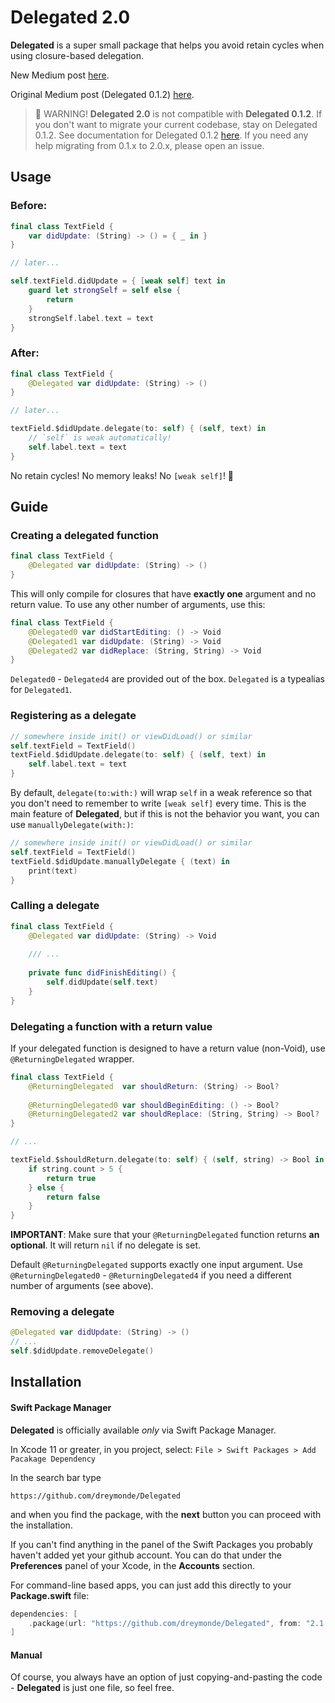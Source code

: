 # Delegated 2.0

**Delegated** is a super small package that helps you avoid retain cycles when using closure-based delegation.

New Medium post [here](https://medium.com/anysuggestion/no-more-weak-self-or-the-weird-new-future-of-delegation-f2a2745cd73).

Original Medium post (Delegated 0.1.2) [here](https://medium.com/anysuggestion/preventing-memory-leaks-with-swift-compile-time-safety-49b845df4dc6).

> 🚨 WARNING!  **Delegated 2.0** is not compatible with **Delegated 0.1.2**. If you don't want to migrate your current codebase, stay on Delegated 0.1.2. See documentation for Delegated 0.1.2 [here](https://github.com/dreymonde/Delegated/tree/0.1.2). If you need any help migrating from 0.1.x to 2.0.x, please open an issue.

## Usage

### Before:

```swift
final class TextField {
    var didUpdate: (String) -> () = { _ in }
}

// later...

self.textField.didUpdate = { [weak self] text in
    guard let strongSelf = self else {
        return
    }
    strongSelf.label.text = text
}
```

### After:

```swift
final class TextField {
    @Delegated var didUpdate: (String) -> ()
}

// later...

textField.$didUpdate.delegate(to: self) { (self, text) in
    // `self` is weak automatically!
    self.label.text = text
}
```


No retain cycles! No memory leaks! No `[weak self]`! 🎉

## Guide

### Creating a delegated function

```swift
final class TextField {
    @Delegated var didUpdate: (String) -> ()
}
```

This will only compile for closures that have **exactly one** argument and no return value. To use any other number of arguments, use this:

```swift
final class TextField {
    @Delegated0 var didStartEditing: () -> Void
    @Delegated1 var didUpdate: (String) -> Void
    @Delegated2 var didReplace: (String, String) -> Void
}
```

`Delegated0` - `Delegated4` are provided out of the box. `Delegated` is a typealias for `Delegated1`.

### Registering as a delegate

```swift
// somewhere inside init() or viewDidLoad() or similar
self.textField = TextField()
textField.$didUpdate.delegate(to: self) { (self, text) in
    self.label.text = text
}
```

By default, `delegate(to:with:)` will wrap `self` in a weak reference so that you don't need to remember to write `[weak self]` every time. This is the main feature of **Delegated**, but if this is not the behavior you want, you can use `manuallyDelegate(with:)`:

```swift
// somewhere inside init() or viewDidLoad() or similar
self.textField = TextField()
textField.$didUpdate.manuallyDelegate { (text) in
    print(text)
}
```

### Calling a delegate

```swift
final class TextField {
    @Delegated var didUpdate: (String) -> Void
    
    /// ...
    
    private func didFinishEditing() {
        self.didUpdate(self.text)
    }
}
```

### Delegating a function with a return value

If your delegated function is designed to have a return value (non-Void), use `@ReturningDelegated` wrapper.

```swift
final class TextField {
    @ReturningDelegated  var shouldReturn: (String) -> Bool?
    
    @ReturningDelegated0 var shouldBeginEditing: () -> Bool?
    @ReturningDelegated2 var shouldReplace: (String, String) -> Bool?
}

// ...

textField.$shouldReturn.delegate(to: self) { (self, string) -> Bool in
    if string.count > 5 {
        return true
    } else {
        return false
    }
}
```

**IMPORTANT**: Make sure that your `@ReturningDelegated` function returns **an optional**. It will return `nil` if no delegate is set.

Default `@ReturningDelegated` supports exactly one input argument. Use `@ReturningDelegated0` - `@ReturningDelegated4` if you need a different number of arguments (see above).

### Removing a delegate

```swift
@Delegated var didUpdate: (String) -> ()
// ...
self.$didUpdate.removeDelegate()
```

## Installation

#### Swift Package Manager

**Delegated** is officially available *only* via Swift Package Manager.

In Xcode 11 or greater, in you project, select: `File > Swift Packages > Add Pacakage Dependency`

In the search bar type

```
https://github.com/dreymonde/Delegated
``` 

and when you find the package, with the **next** button you can proceed with the installation.

If you can't find anything in the panel of the Swift Packages you probably haven't added yet your github account.
You can do that under the **Preferences** panel of your Xcode, in the **Accounts** section.

For command-line based apps, you can just add this directly to your **Package.swift** file:

```swift
dependencies: [
    .package(url: "https://github.com/dreymonde/Delegated", from: "2.1.0"),
]
```

#### Manual

Of course, you always have an option of just copying-and-pasting the code - **Delegated** is just one file, so feel free.
